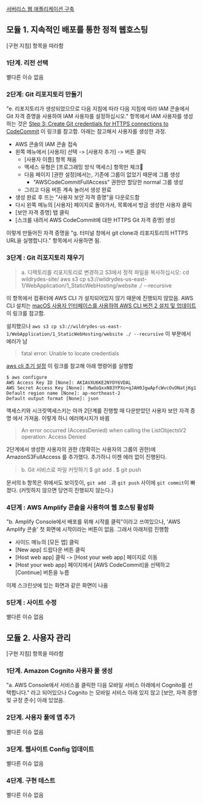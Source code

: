 [서버리스 웹 애플리케이션 구축](https://aws.amazon.com/ko/getting-started/hands-on/build-serverless-web-app-lambda-apigateway-s3-dynamodb-cognito/module-1/)

## 모듈 1. 지속적인 배포를 통한 정적 웹호스팅
[구현 지침] 항목을 따라함

### 1단계. 리전 선택
별다른 이슈 없음

### 2단계: Git 리포지토리 만들기
"e. 리포지토리가 생성되었으므로 다음 지침에 따라 다음 지침에 따라 IAM 콘솔에서 Git 자격 증명을 사용하여 IAM 사용자를 설정하십시오." 항목에서 IAM 사용자를 생성하는 것은 [Step 3: Create Git credentials for HTTPS connections to CodeCommit](https://docs.aws.amazon.com/codecommit/latest/userguide/setting-up-gc.html#setting-up-gc-iam) 이 링크를 참고함. 아래는 참고해서 사용자를 생성한 과정.

- AWS 콘솔의 IAM 콘솔 접속
- 왼쪽 메뉴에서 [사용자] 선택 -> [사용자 추가] -> 버튼 클릭
  - [사용자 이름] 항목 채움
  - 액세스 유형은 [프로그래밍 방식 액세스] 항목만 체크
  - 다음 페이지 [권한 설정]에서는, 기존에 그룹이 없었기 때문에 그룹 생성
    - "AWSCodeCommitFullAccess" 권한만 할당한 normal 그룹 생성
  - 그리고 다음 버튼 계속 눌러서 생성 완료
- 생성 완료 후 뜨는 "사용자 보안 자격 증명"을 다운로드함
- 다시 왼쪽 메뉴의 [사용자] 페이지로 돌아가서, 목록에서 방금 생성한 사용자 클릭
- [보안 자격 증명] 탭 클릭
- [스크롤 내려서 AWS CodeCommit에 대한 HTTPS Git 자격 증명] 생성

이렇게 만들어진 자격 증명을 "g. 터미널 창에서 git clone과 리포지토리의 HTTPS URL을 실행합니다." 항목에서 사용하면 됨.

### 3단계 : Git 리포지토리 채우기

> a. 디렉토리를 리포지토리로 변경하고 S3에서 정적 파일을 복사하십시오:
> cd wildrydes-site/
> aws s3 cp s3://wildrydes-us-east-1/WebApplication/1_StaticWebHosting/website ./ --recursive

이 항목에서 컴퓨터에 AWS CLI 가 설치되어있지 않기 때문에 진행되지 않았음. AWS CLI 설치는 [macOS 사용자 인터페이스를 사용하여 AWS CLI 버전 2 설치 및 업데이트](https://docs.aws.amazon.com/ko_kr/cli/latest/userguide/install-cliv2-mac.html) 이 링크를 참고함.

설치했으나 `aws s3 cp s3://wildrydes-us-east-1/WebApplication/1_StaticWebHosting/website ./ --recursive` 이 부분에서 에러가 남

> fatal error: Unable to locate credentials

[aws cli 초기 설정](https://lovemewithoutall.github.io/it/aws-cli-configure/) 이 링크를 참고해 아래 명령어를 실행함

```
$ aws configure
AWS Access Key ID [None]: AKIAVXU6KE2NYOY6VDAL
AWS Secret Access Key [None]: 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
Default region name [None]: ap-northeast-2
Default output format [None]: json
```

액세스키와 시크릿엑세스키는 아까 2단계를 진행할 때 다운받았던 사용자 보안 자격 증명 에서 가져옴. 이렇게 하니 에러메시지가 바뀜

> An error occurred (AccessDenied) when calling the ListObjectsV2 operation: Access Denied

2단계에서 생성한 사용자의 권한 (정확히는 사용자의 그룹의 권한)에 AmazonS3FullAccess 를 추가했다. 추가하니 이젠 에러 없이 진행된다.

> b. Git 서비스로 파일 커밋하기
> $ git add .
> $ git push

문서의 b 항목은 위에서도 보이듯이, `git add .`과 `git push` 사이에 `git commit`이 빠졌다. (커밋하지 않으면 당연히 진행되지 않는다.)

### 4단계 : AWS Amplify 콘솔을 사용하여 웹 호스팅 활성화

"b. Amplify Console에서 배포를 위해 시작를 클릭"이라고 쓰여있으나, 'AWS Amplify 콘솔' 첫 화면에 시작이라는 버튼이 없음. 그래서 아래처럼 진행함

- 사이드 메뉴의 [모든 앱] 클릭
- [New app] 드랍다운 버튼 클릭
- [Host web app] 클릭 -> [Host your web app] 페이지로 이동
- [Host your web app] 페이지에서 [AWS CodeCommit]을 선택하고 [Continue] 버튼을 누름

이제 스크린샷에 있는 화면과 같은 화면이 나옴

### 5단계 : 사이트 수정
별다른 이슈 없음


## 모듈 2. 사용자 관리
[구현 지침] 항목을 따라함

### 1단계. Amazon Cognito 사용자 풀 생성

"a. AWS Console에서 서비스를 클릭한 다음 모바일 서비스 아래에서 Cognito를 선택합니다." 라고 되어있으나 Cognito 는 모바일 서비스 아래 있지 않고 [보안, 자격 증명 및 규정 준수] 아래 있었음.

### 2단계. 사용자 풀에 앱 추가
별다른 이슈 없음

### 3단계. 웹사이트 Config 업데이트
별다른 이슈 없음

### 4단계. 구현 테스트
별다른 이슈 없음
